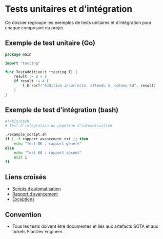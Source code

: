 # Tests unitaires et d’intégration

Ce dossier regroupe les exemples de tests unitaires et d’intégration pour chaque composant du projet.

## Exemple de test unitaire (Go)

```go
package main

import "testing"

func TestAddition(t *testing.T) {
    result := 2 + 2
    if result != 4 {
        t.Errorf("Addition incorrecte, attendu 4, obtenu %d", result)
    }
}
```

## Exemple de test d’intégration (bash)

```bash
#!/bin/bash
# Test d’intégration du pipeline d’automatisation

./example_script.sh
if [ -f rapport_avancement.txt ]; then
    echo "Test OK : rapport généré"
else
    echo "Test KO : rapport absent"
    exit 1
fi
```

## Liens croisés

- [Scripts d’automatisation](../scripts/example_script.sh)
- [Rapport d’avancement](../reporting/rapport_avancement.md)
- [Exceptions](../exceptions/exemple_exception.md)

## Convention

- Tous les tests doivent être documentés et liés aux artefacts SOTA et aux tickets PlanDev Engineer.
